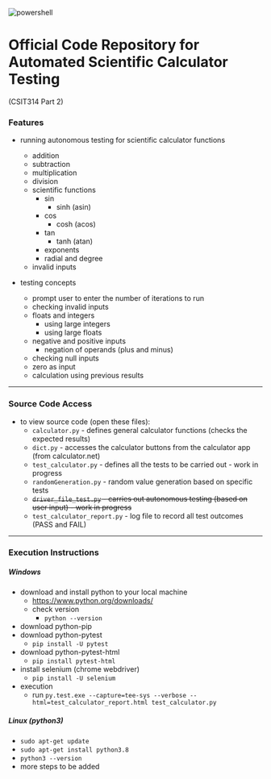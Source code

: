 <!-- ![cmd-vs-powershell](https://github.com/Chauster/CSIT314-Project/blob/main/cmd-vs-powershell.png) -->

![powershell](https://github.com/Chauster/CSIT314-Project/blob/main/transparent-powershell.PNG)

# Official Code Repository for Automated Scientific Calculator Testing
(CSIT314 Part 2)

### Features

- running autonomous testing for scientific calculator functions
  - addition
  - subtraction
  - multiplication
  - division
  - scientific functions
    - sin
      - sinh (asin)
    - cos
      - cosh (acos)
    - tan
      - tanh (atan)
    - exponents
    - radial and degree
  - invalid inputs

- testing concepts
  - prompt user to enter the number of iterations to run
  - checking invalid inputs
  - floats and integers
    - using large integers
    - using large floats
  - negative and positive inputs
    - negation of operands (plus and minus)
  - checking null inputs
  - zero as input
  - calculation using previous results

---

### Source Code Access

- to view source code (open these files):
  - `calculator.py` - defines general calculator functions (checks the expected results)
  - `dict.py` - accesses the calculator buttons from the calculator app (from calculator.net)
  - `test_calculator.py` - defines all the tests to be carried out - work in progress
  - `randomGeneration.py` - random value generation based on specific tests
  - ~~`driver_file_test.py` - carries out autonomous testing (based on user input) - work in progress~~
  - `test_calculator_report.py` - log file to record all test outcomes (PASS and FAIL)

---

### Execution Instructions

##### Windows

- download and install python to your local machine
  - https://www.python.org/downloads/
  - check version
    - `python --version`
- download python-pip
- download python-pytest
  - `pip install -U pytest`
- download python-pytest-html
  - `pip install pytest-html`
- install selenium (chrome webdriver)
  - `pip install -U selenium`
- execution
  - run `py.test.exe --capture=tee-sys --verbose --html=test_calculator_report.html test_calculator.py`

##### Linux (python3)

- `sudo apt-get update`
- `sudo apt-get install python3.8`
- `python3 --version`
- more steps to be added
